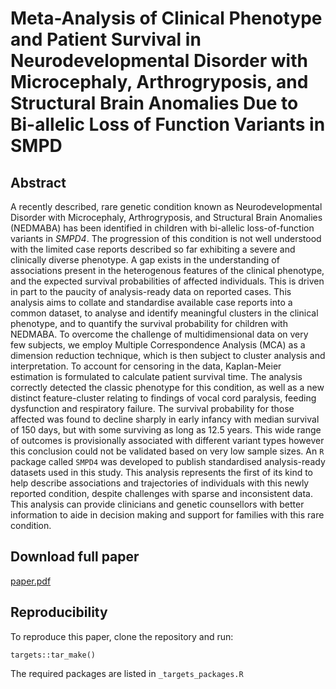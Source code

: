 # Meta-Analysis of Clinical Phenotype and Patient Survival in Neurodevelopmental Disorder with Microcephaly, Arthrogryposis, and Structural Brain Anomalies Due to Bi-allelic Loss of Function Variants in SMPD

## Abstract

A recently described, rare genetic condition known as Neurodevelopmental Disorder with Microcephaly, Arthrogryposis, and Structural Brain Anomalies (NEDMABA) has been identified in children with bi-allelic loss-of-function variants in *SMPD4*. The progression of this condition is not well understood with the limited case reports described so far exhibiting a severe and clinically diverse phenotype. A gap exists in the understanding of associations present in the heterogenous features of the clinical phenotype, and the expected survival probabilities of affected individuals. This is driven in part to the paucity of analysis-ready data on reported cases. This analysis aims to collate and standardise available case reports into a common dataset, to analyse and identify meaningful clusters in the clinical phenotype, and to quantify the survival probability for children with NEDMABA. To overcome the challenge of multidimensional data on very few subjects, we employ Multiple Correspondence Analysis (MCA) as a dimension reduction technique, which is then subject to cluster analysis and interpretation. To account for censoring in the data, Kaplan-Meier estimation is formulated to calculate patient survival time. The analysis correctly detected the classic phenotype for this condition, as well as a new distinct feature-cluster relating to findings of vocal cord paralysis, feeding dysfunction and respiratory failure. The survival probability for those affected was found to decline sharply in early infancy with median survival of 150 days, but with some surviving as long as 12.5 years. This wide range of outcomes is provisionally associated with different variant types however this conclusion could not be validated based on very low sample sizes. An `R` package called `SMPD4` was developed to publish standardised analysis-ready datasets used in this study. This analysis represents the first of its kind to help describe associations and trajectories of individuals with this newly reported condition, despite challenges with sparse and inconsistent data. This analysis can provide clinicians and genetic counsellors with better information to aide in decision making and support for families with this rare condition.

## Download full paper

[paper.pdf](/paper/formatted/NEDMABA-marchiori_2022.pdf)

## Reproducibility

To reproduce this paper, clone the repository and run:

    targets::tar_make()

The required packages are listed in `_targets_packages.R`
